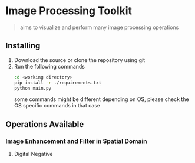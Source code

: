 # Image Processing Toolkit
> aims to visualize and perform many image processing operations

## Installing
1. Download the source or clone the repository using git
2. Run the following commands
    ```bash
    cd <working directory>
    pip install -r ./requirements.txt
    python main.py
    ```
    some commands might be different depending on OS, please check the OS specific commands in that case

## Operations Available
### Image Enhancement and Filter in Spatial Domain
1. Digital Negative